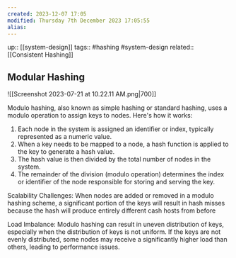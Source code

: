 ```yaml
---
created: 2023-12-07 17:05
modified: Thursday 7th December 2023 17:05:55
alias:
---
```

up::  [[system-design]]
tags:: #hashing #system-design
related:: [[Consistent Hashing]]
## Modular Hashing

![[Screenshot 2023-07-21 at 10.22.11 AM.png|700]]

Modulo hashing, also known as simple hashing or standard hashing, uses a modulo operation to assign keys to nodes. Here's how it works:

1. Each node in the system is assigned an identifier or index, typically represented as a numeric value.
2. When a key needs to be mapped to a node, a hash function is applied to the key to generate a hash value.
3. The hash value is then divided by the total number of nodes in the system.
4. The remainder of the division (modulo operation) determines the index or identifier of the node responsible for storing and serving the key.

Scalability Challenges: When nodes are added or removed in a modulo hashing scheme, a significant portion of the keys will result in hash misses because the hash will produce entirely different cash hosts from before

Load Imbalance: Modulo hashing can result in uneven distribution of keys, especially when the distribution of keys is not uniform. If the keys are not evenly distributed, some nodes may receive a significantly higher load than others, leading to performance issues.
